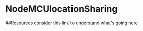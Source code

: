 # NodeMCUlocationSharing

##Resources
consider this [link](https://randomnerdtutorials.com/esp8266-nodemcu-http-get-post-arduino/) to understand what's going here
